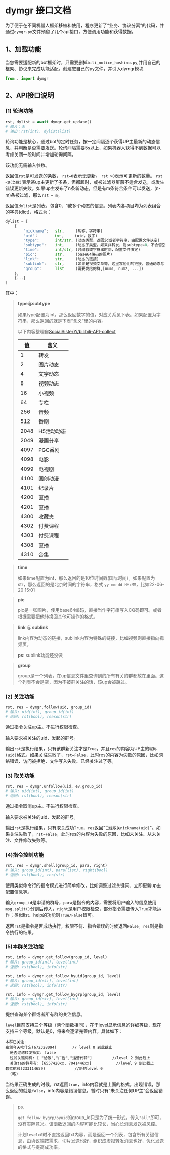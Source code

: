 # dymgr 接口文档

为了便于在不同机器人框架移植和使用，程序更新了“业务、协议分离”的代码，并通过`dymgr.py`文件预留了几个api接口，方便调用功能和获得数据。

## 1、加载功能

当您需要适配新的bot框架时，只需要删掉`bili_notice_hoshino.py`,并用自己的框架、协议来完成功能适配。创建您自己的py文件，并引入dymgr模块

```python
from . import dymgr
```

## 2、API接口说明

### (1) 轮询功能

```python
rst, dylist = await dymgr.get_update()
# 输入：无
# 输出：rst(int), dylist(list)
```

轮询功能是核心，通过bot的定时任务，按一定间隔逐个获得UP主最新的动态信息，并判断是否需要发送。轮询间隔需要5s以上，如果机器人获得不到数据可以考虑关闭一段时间并增加轮询间隔。

该功能无需输入参数。

返回值`rst`是可发送的条数， `rst=0`表示无更新。 `rst >0`表示可更新的数量。 `rst <0(负数)`表示某up主更新了多条，但都超时，或被过滤器屏蔽不适合发送，或发生错误更新失败。如果up主发布了n条新动态，但是有m条符合条件可以发送，(n-m)条被过滤，那么`rst = m`。

返回值`dylist`是列表，包含0、1或多个动态的信息。列表内各项目均为列表组合的字典(dict)，格式为：

```python
dylist = [
    {
        "nickname":   str,     (昵称，字符串)
        "uid"：       int,     (uid，数字)
        "type":       int/str, (动态类型，返回id或者字符串，由配置文件决定)
        "subtype":    int,     (动态子类型。如果非转发，则subtype=0，不会留空)
        "time":       int/str, (时间戳或字符串时间，配置文件决定)
        "pic":        str,     (base64编码的图片)
        "link":       str,     (动态的链接)
        "sublink":    str,     (如果是视频文章等，这里写他们的链接。普通动态与link相同)
        "group":      list     (需要发给的群,[num1, num2, ...])
    },
    {...}
]
```

其中：

> **type与subtype**
> 
> 如果type配置为int，那么返回数字的值，对应关系见下表。如果配置为字符串，那么返回的就是下表“含义”里的内容。
>
>以下内容整理自[SocialSisterYi/bilibili-API-collect](https://github.com/SocialSisterYi/bilibili-API-collect)
>
>| 值 | 含义          |
>| ---- | ---- |
>| 1 | 转发 |
>| 2 | 图片动态 |
>| 4 | 文字动态 |
>| 8 | 视频动态 |
>| 16 | 小视频 |
>| 64 | 专栏 |
>| 256 | 音频 |
>|	512	| 番剧 |
>|	2048	| H5活动动态 |
>|	2049	| 漫画分享 |
>|	4097	| PGC番剧 |
>|	4098	| 电影 |
>|	4099	| 电视剧 |
>|	4100	| 国创动漫 |
>|	4101	| 纪录片 |
>|	4200	| 直播 |
>|	4201	| 直播 |
>|	4300	| 收藏夹 |
>|	4302	| 付费课程 |
>|	4303	| 付费课程 |
>|	4308	| 直播 |
>|	4310	| 合集 |

> **time**
>
> 如果time配置为int，那么返回的是10位时间戳(国际时间)。如果配置为str，那么返回的是北京时间的字符串，格式 `yy-mm-dd HH:MM`，比如22-06-20 15:01

> **pic**
>
> pic是一张图片，使用base64编码，直接当作字符串写入CQ码即可。或者根据需要把他转换回其他可操作的格式。

> **link 与 sublink**
>
> link内容为动态的链接，sublink内容为特殊的链接，比如视频则直接指向视频页。
>
> **ps**: sublink功能还没做

> **group**
>
> group是一个列表，在up信息文件里查询到的所有有关的群都放在里面。这个列表不会是空，因为不被群关注的话，该up会被跳过。

### (2) 关注功能

```python
rst, res = dymgr.follow(uid, group_id)
# 输入: uid(int), group_id(int)
# 返回: rst(bool), reason(str)
```

通过指令关注up主。不进行权限检查。

输入要求被关注的uid、发起的群号。

输出`rst`是执行结果，只有该群新关注才是`True`，并且`res`的内容为UP主的`昵称(uid)`格式。如果关注失败了，`rst=False`，此时res的内容为失败的原因，比如网络错误、访问被拒绝、文件写入失败、已经关注过了等。

### (3) 取关功能

```python
rst, res = dymgr.unfollow(uid, ev.group_id)
# 输入: uid(int), group_id(int)
# 返回: rst(bool), reason(str)
```

通过指令取消up主。不进行权限检查。

输入要求被关注的uid、发起的群号。

输出`rst`是执行结果，只有取关成功`True`，`res`返回"`已经取关nickname(uid)`"。如果关注失败了，`rst=False`，此时res的内容为失败的原因，比如未关注、从未关注、文件修改失败等。

### (4)指令控制功能

```python
rst, res = dymgr.shell(group_id, para, right)
# 输入: group_id(int), para(list), right(bool)
# 返回: rst(bool), res(str)
```

使用类似命令行的指令模式进行简单修改，比如调整过滤关键词、立即更新up主配置信息等。

输入`group_id`是申请的群号，`para`是指令的内容，需要将用户输入的信息使用`msg.split()`分割后传入，`right`是用户权限检查，部分指令需要传入`True`才能运作；类似list、help的功能则`True/False`皆可。

返回`rst`是指令是否成功执行，权限不符、指令错误的时候返回`False`。`res`则是指令执行的结果。

### (5)本群关注功能

```python
rst, info = dymgr.get_follow(group_id, level)
# 输入: group_id(int), level(int)
# 返回: rst(bool), info(str)

rst, info = dymgr.get_follow_byuid(group_id, level)
# 输入: group_id(str), level(int)
# 返回: rst(bool), info(str)

rst, info = dymgr.get_follow_bygrp(group_id, level)
# 输入: group_id(str), level(int)
# 返回: rst(bool), info(str)
```

提供查询某个群或者所有群的关注信息。

`level`目前支持三个等级（两个函数相同），在于level显示信息的详细等级，现在支持三个等级，默认是0，将来会逐渐完善内容。具体如下：

```
本群已关注：
嘉然今天吃什么(672328094)       // level 0 到此截止
  是否过滤转发抽奖: false
  过滤关键词有: [ "恰饭","广告","运营代转"]         //level 2 到此截止
  关注ta的群号有: [6557420xx, 7041446xx]           //level 9 到此截止
碧蓝航线(233114659)             //新的level 0
  (略)
```

当结果正确生成的时候，rst返回`true`，info内容就是上面的格式。出现错误，那么返回的就是`false`，info内容是错误信息，暂时只有“未关注任何UP主”会返回错误。

> ps.
>
> `get_follow_bygrp/byuid`的group_id只是为了统一形式，传入`"all"`即可，没有实际意义。该函数返回的内容可能比较长，当心长消息发送被风控。
>
> 计划`level>0`时不直接返回txt内容，而是返回一个列表，包含所有关键信息，由协议端按需求，切片发送也好，组织成虚拟转发消息也好，优化发送的格式与提高成功率。
